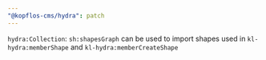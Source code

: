 ```yaml
---
"@kopflos-cms/hydra": patch
---
```


`hydra:Collection`: `sh:shapesGraph` can be used to import shapes used in `kl-hydra:memberShape` and `kl-hydra:memberCreateShape`
